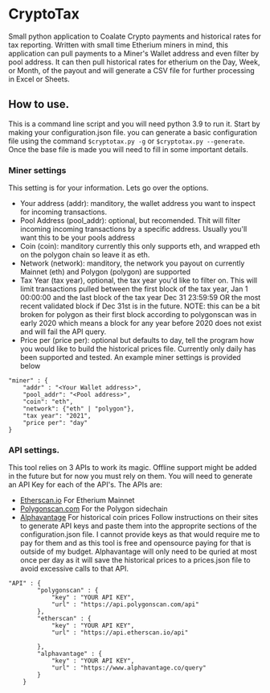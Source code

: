 # CryptoTax
Small python application to Coalate Crypto payments and historical rates for tax reporting. 
Written with small time Etherium miners in mind, this application can pull payments to a Miner's Wallet address and even filter by pool address. 
It can then pull historical rates for etherium on the Day, Week, or Month, of the payout and will generate a CSV file for further processing in Excel or Sheets. 

## How to use. 
This is a command line script and you will need python 3.9 to run it. Start by making your configuration.json file. you can generate a basic configuration file using the command `$cryptotax.py -g` or `$cryptotax.py --generate`. Once the base file is made you will need to fill in some important details. 
### Miner settings
This setting is for your information. Lets go over the options. 
- Your address (addr): manditory, the wallet address you want to inspect for incoming transactions. 
- Pool Address (pool_addr): optional, but recomended. Thit will filter incoming incoming transactions by a specific address. Usually you'll want this to be your pools address  
- Coin (coin): manditory currently this only supports eth, and wrapped eth on the polygon chain so leave it as eth. 
- Network (network): manditory, the network you payout on currently Mainnet (eth) and Polygon (polygon) are supported
- Tax Year (tax year), optional, the tax year you'd like to filter on. This will limit transactions pulled between the first block of the tax year, Jan 1 00:00:00 and the last block of the tax year Dec 31 23:59:59 OR the most recent validated block if Dec 31st is in the future. NOTE: this can be a bit broken for polygon as their first block according to polygonscan was in early 2020 which means a block for any year before 2020 does not exist and will fail the API query. 
- Price per (price per): optional but defaults to day, tell the program how you would like to build the historical prices file. Currently only daily has been supported and tested. 
An example miner settings is provided below 
```
"miner" : {
    "addr" : "<Your Wallet address>",
    "pool_addr": "<Pool address>",
    "coin": "eth", 
    "network": {"eth" | "polygon"},
    "tax year": "2021",
    "price per": "day" 
}
```

### API settings. 
This tool relies on 3 APIs to work its magic. Offline support might be added in the future but for now you must rely on them. You will need to generate an API Key for each of the API's.  The APIs are: 
- [Etherscan.io](https://etherscan.io/) For Etherium Mainnet  
- [Polygonscan.com](https://polygonscan.com/) For the Polygon sidechain
- [Alphavantage](https://www.alphavantage.co/) For historical coin prices 
Follow instructions on their sites to generate API keys and paste them into the approprite sections of the configuration.json file. I cannot provide keys as that would require me to pay for them and as this tool is free and opensource paying for that is outside of my budget. 
Alphavantage will only need to be quried at most once per day as it will save the historical prices to a prices.json file to avoid excessive calls to that API. 
```
"API" : {
        "polygonscan" : {
            "key" : "YOUR API KEY",
            "url" : "https://api.polygonscan.com/api"
        },
        "etherscan" : {
            "key" : "YOUR API KEY",
            "url" : "https://api.etherscan.io/api"

        },
        "alphavantage" : {
            "key" : "YOUR API KEY",
            "url" : "https://www.alphavantage.co/query"
        }
    }
```